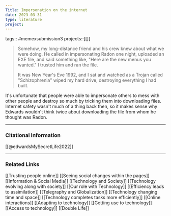 ```yaml
---
Title: Impersonation on the internet
date: 2023-03-31
type: literature
project:
---
```

tags:: #memexsubmission3 
projects::[[]]

> Somehow, my long-distance friend and his crew knew about what we were doing. He called in impersonating Radon one night, uploaded an EXE file, and said something like, "Here are the new menus you wanted." I trusted him and ran the file.
> 
> It was New Year's Eve 1992, and I sat and watched as a Trojan called "Schizophrenia" wiped my hard drive, destroying everything I had built.

It's unfortunate that people were able to impersonate others to mess with other people and destroy so much by tricking them into downloading files. Internet safety wasn't much of a thing back then, so it makes sense why Edwards wouldn't think twice about downloading the file from whom he thought was Radon.

---
### Citational Information

[[@edwardsMySecretLife2022]]

---

### Related Links

[[Trusting people online]]
[[Seeing social changes within the pages]]
[[Information & Social Media]]
[[Technology and Society]]
[[Technology evolving along with society]]
[[Our role with Technology]]
[[Efficiency leads to assimilation]]
[[Telegraphy and Globalization]]
[[Technology changing time and space]]
[[Technology completes tasks more efficiently]]
[[Online interactions]]
[[Adapting to technology]]
[[Getting use to technology]]
[[Access to technology]]
[[Double Life]]